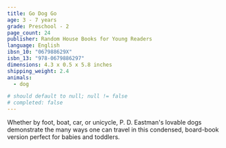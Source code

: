```yaml
---
title: Go Dog Go
age: 3 - 7 years
grade: Preschool - 2
page_count: 24
publisher: Random House Books for Young Readers
language: English
ibsn_10: "067988629X"
isbn_13: "978-0679886297"
dimensions: 4.3 x 0.5 x 5.8 inches
shipping_weight: 2.4
animals:
  - dog

# should default to null; null != false
# completed: false
---
```


Whether by foot, boat, car, or unicycle, P. D. Eastman's lovable dogs demonstrate the many ways one can travel in this condensed, board-book version perfect for babies and toddlers.
